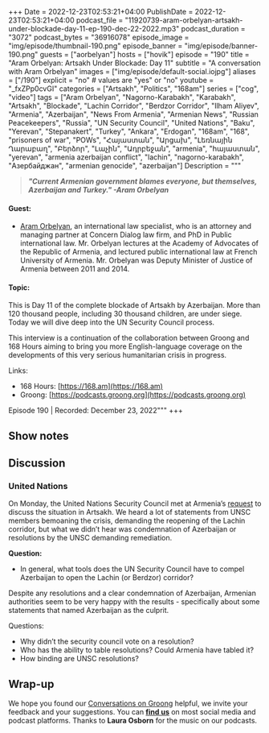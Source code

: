 +++
Date = 2022-12-23T02:53:21+04:00
PublishDate = 2022-12-23T02:53:21+04:00
podcast_file = "11920739-aram-orbelyan-artsakh-under-blockade-day-11-ep-190-dec-22-2022.mp3"
podcast_duration = "3072"
podcast_bytes = "36916078"
episode_image = "img/episode/thumbnail-190.png"
episode_banner = "img/episode/banner-190.png"
guests = ["aorbelyan"]
hosts = ["hovik"]
episode = "190"
title = "Aram Orbelyan: Artsakh Under Blockade: Day 11"
subtitle = "A conversation with Aram Orbelyan"
images = ["img/episode/default-social.iojpg"]
aliases = ["/190"]
explicit = "no" # values are "yes" or "no"
youtube = "_fxZPp0cvGI"
categories = ["Artsakh", "Politics", "168am"]
series = ["cog", "video"]
tags = ["Aram Orbelyan", "Nagorno-Karabakh", "Karabakh", "Artsakh", "Blockade", "Lachin Corridor", "Berdzor Corridor", "Ilham Aliyev", "Armenia", "Azerbaijan", "News From Armenia", "Armenian News", "Russian Peacekeepers", "Russia", "UN Security Council", "United Nations", "Baku", "Yerevan", "Stepanakert", "Turkey", "Ankara", "Erdogan", "168am", "168", "prisoners of war", "POWs", "Հայաստան", "Արցախ", "Լեռնային Ղարաբաղ", "Բերձոր", "Լաչին", "Ադրբեջան", "armenia", "հայաստան", "yerevan", "armenia azerbaijan conflict", "lachin", "nagorno-karabakh", "Азербайджан", "armenian genocide", "azerbaijan"]
Description = """

> ***"Current Armenian government blames everyone, but themselves, Azerbaijan and Turkey." -Aram Orbelyan***

#### Guest:
* [Aram Orbelyan](/guest/aorbelyan), an international law specialist, who is an attorney and managing partner at Concern Dialog law firm, and PhD in Public international law. Mr. Orbelyan lectures at the Academy of Advocates of the Republic of Armenia, and lectured public international law at French University of Armenia. Mr. Orbelyan was Deputy Minister of Justice of Armenia between 2011 and 2014.

#### Topic:

This is Day 11 of the complete blockade of Artsakh by Azerbaijan. More than 120 thousand people, including 30 thousand children, are under siege. Today we will dive deep into the UN Security Council process.

This interview is a continuation of the collaboration between Groong and 168 Hours aiming to bring you more English-language coverage on the developments of this very serious humanitarian crisis in progress.

Links:
  -  168 Hours: [https://168.am](https://168.am)
   - Groong: [https://podcasts.groong.org](https://podcasts.groong.org)

Episode 190 | Recorded: December 23, 2022"""
+++

## Show notes

## Discussion

### United Nations

On Monday, the United Nations Security Council met at Armenia’s [request](https://documents-dds-ny.un.org/doc/UNDOC/GEN/N22/589/61/PDF/N2258961.pdf?OpenElement) to discuss the situation in Artsakh. We heard a lot of statements from UNSC members bemoaning the crisis, demanding the reopening of the Lachin corridor, but what we didn’t hear was condemnation of Azerbaijan or resolutions by the UNSC demanding remediation.

**Question:**

* In general, what tools does the UN Security Council have to compel Azerbaijan to open the Lachin (or Berdzor) corridor?

Despite any resolutions and a clear condemnation of Azerbaijan, Armenian authorities seem to be very happy with the results - specifically about some statements that named Azerbaijan as the culprit.

Questions:

* Why didn’t the security council vote on a resolution?
* Who has the ability to table resolutions? Could Armenia have tabled it? 
* How binding are UNSC resolutions?

## Wrap-up

We hope you found our [Conversations on Groong](/series/cog/) helpful, we invite your feedback and your suggestions. You can [**find us**](https://linktr.ee/groong) on most social media and podcast platforms. Thanks to **Laura Osborn** for the music on our podcasts.
